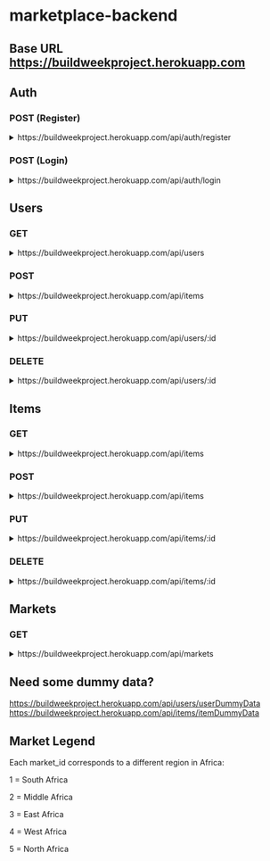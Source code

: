 # marketplace-backend

## Base URL https://buildweekproject.herokuapp.com

## Auth

### POST (Register)
<details>
    <summary>https://buildweekproject.herokuapp.com/api/auth/register</summary>

    Body Requirements:

    username (string) (required)
    password (string) (required)
    user_picture (string) (optional)
    market_id (integer) (required)

    You will recieve a registered user object.

    Example Result:

    { 
        "user_id": 3,
        "username": "neville",
        "password": "$2a$08$eVblG7WByjvUTGkXnJVQKOD2E9w34DV1I0MDJ9CTlLfkpCu/UOAju",
        "market_id": 3
    }
</details>

### POST (Login)
<details>
    <summary>https://buildweekproject.herokuapp.com/api/auth/login</summary>

    Body Requirements:

    username (string) (required)
    password (string) (required)

    You will recieve a welcome back message with the user's token.

    Example Result:

    {
        "message": "neville is back!",
        "token": "eyJhbGciOiJIUzI1NiIsInR5cCI6IkpXVCJ9.eyJzdWJqZWN0IjozLCJ1c2VybmFtZSI6Im5ldmlsbGUiLCJpYXQiOjE2MjczMTgyNzcsImV4cCI6MTYyNzQwNDY3N30.-fR-iAg5RggE9HpWAScdHxlxwknxw7wx0nMxGgQbqpI"
    }
</details>

## Users

### GET

<details>
    <summary>https://buildweekproject.herokuapp.com/api/users</summary>

    You will recieve an array of user objects.

    Example Result:

    [
      { 
        username: 'harry',
        password: '1234',
        user_picture: 'https://upload.wikimedia.org/wikipedia/en/d/d7/Harry_Potter_character_poster.jpg',
        "created_at": "2021-07-25T23:36:57.454Z",
        "updated_at": "2021-07-25T23:36:57.454Z"
      },
      { 
        username: 'hermione',
        password: '1234',
        user_picture: 'https://static.wikia.nocookie.net/characters/images/a/a5/Latest_%2810%29.jpg/revision/latest?cb=20141230074301',
        "created_at": "2021-07-25T23:36:57.454Z",
        "updated_at": "2021-07-25T23:36:57.454Z"
      }
    ]
    
</details>

### POST
<details>
    <summary>https://buildweekproject.herokuapp.com/api/items</summary>

    Body Requirements:

    username (string) (required)
    password (string) (required)
    user_picture (string) (optional)

</details>

### PUT
<details>
    <summary>https://buildweekproject.herokuapp.com/api/users/:id</summary>

    Body Update Options:

    username (string)
    password (string)
    user_picture (string)
    market_id (string)

    You will recieve a an updated user object.

    Example Result:

    {
        "user_id": 2,
        "username": "barry",
        "user_picture": "picture.url",
        "market_id": 1
    }

</details>

### DELETE
<details>
    <summary>https://buildweekproject.herokuapp.com/api/users/:id</summary>

    You will recieve an object containing data from the deleted user.

    Example Result:

    {
        "user_id": 1,
        "username": "harry",
        "password": "1234",
        "user_picture": "https://upload.wikimedia.org/wikipedia/en/d/d7/Harry_Potter_character_poster.jpg",
        "created_at": "2021-07-29T03:14:40.713Z",
        "updated_at": "2021-07-29T03:14:40.713Z",
        "market_id": 1
    }
    
</details>


## Items

### GET
<details>
    <summary>https://buildweekproject.herokuapp.com/api/items</summary>

    You will recieve an array of item objects.

    Example Result:

    [
        {
            item_id: 1,
            item_name: 'Eggs',
            item_category: 'Animal Products',
            item_price: 2,
            item_description: 'Fresh, organic, cage-free eggs',
        },
        {
            item_id: 2,
            item_name: 'Ham',
            item_category: 'Animal Products',
            item_price: 8.50,
            item_description: 'Fresh, organic, cage-free ham',
        }
    ]

</details>

### POST

<details>
    <summary>https://buildweekproject.herokuapp.com/api/items</summary>

    Body Requirements:

    item_name (string) (required)
    item_category (string) (required)
    item_price (float) (required)
    item_description (string) (required)

</details>

### PUT
<details>
    <summary>https://buildweekproject.herokuapp.com/api/items/:id</summary>

    Item Update Options:

    item_name (string)
    item_category (string)
    item_price (float)
    item_description (string)

    You will recieve a an updated item object.

    Example Result:

    {
        "item_id": 2,
        "item_name": "Eggs",
        "item_category": "Animal Products",
        "item_price": 3000,
        "item_description": "Fresh, organic, cage-free eggs"
    }

</details>

### DELETE
<details>
    <summary>https://buildweekproject.herokuapp.com/api/items/:id</summary>

    You will recieve an object containing data from the deleted item.

    Example Result:

    {
        "item_id": 1,
        "item_name": "Eggs",
        "item_category": "Animal Products",
        "item_price": 2,
        "item_description": "Fresh, organic, cage-free eggs"
    }
    
</details>

## Markets

### GET
<details>
    <summary>https://buildweekproject.herokuapp.com/api/markets</summary>

    You will recieve an array of market objects.

    Example Result:

    [
        {
            "market_id": 1,
            "market_name": "South Africa"
        },
        {
            "market_id": 2,
            "market_name": "Middle Africa"
        },
        {
            "market_id": 3,
            "market_name": "East Africa"
        },
        {
            "market_id": 4,
            "market_name": "West Africa"
        },
        {
            "market_id": 5,
            "market_name": "North Africa"
        }
    ]
    
</details>

## Need some dummy data?

https://buildweekproject.herokuapp.com/api/users/userDummyData
https://buildweekproject.herokuapp.com/api/items/itemDummyData

## Market Legend

Each market_id corresponds to a different region in Africa:

1 = South Africa

2 = Middle Africa

3 = East Africa

4 = West Africa

5 = North Africa